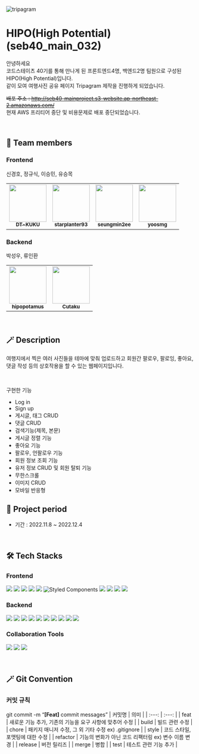 ![tripagram](https://user-images.githubusercontent.com/107591946/205430822-b084ce02-bf22-48f2-ab99-98c9d3a41e9a.png)

# HIPO(High Potential)(seb40_main_032)

안녕하세요
<br/>
코드스테이츠 40기를 통해 만나게 된 프론트엔드4명, 백엔드2명 팀원으로 구성된 HIPO(High Potential)입니다.
<br/>
같이 모여 여행사진 공유 페이지 Tripagram 제작을 진행하게 되었습니다.


~~배포 주소 : http://seb40-mainproject.s3-website.ap-northeast-2.amazonaws.com/~~
<br/>
현재 AWS 프리티어 중단 및 비용문제로 배포 중단되었습니다.

<br/>
<!-- ALL-CONTRIBUTORS-LIST:START - Do not remove or modify this section -->
<!-- prettier-ignore-start -->
<!-- markdownlint-disable -->

## 🙌 Team members

### Frontend

신경호, 정규식, 이승민, 유승목
<br/>
<table>
  <tbody>
    <tr>
      <td align="center"><a href="https://github.com/DT-KUKU"><img src="https://avatars.githubusercontent.com/u/107905739?v=4" width="100px;" alt=""/><br /><sub><b>
DT-KUKU</b></sub></a><br /></td>
    <td align="center"><a href="https://github.com/starplanter93"><img src="https://avatars.githubusercontent.com/u/107591946?v=4" width="100px;" alt=""/><br /><sub><b>starplanter93</b></sub></a><br /></td>
      <td align="center"><a href="https://github.com/seungmin2ee"><img src="https://avatars.githubusercontent.com/u/107888594?v=4" width="100px;" alt=""/><br /><sub><b>seungmin2ee</b></sub></a><br /></td>
      <td align="center"><a href="https://github.com/yoosmg"><img src="https://avatars.githubusercontent.com/u/103170697?v=4" width="100px;" alt=""/><br /><sub><b>yoosmg</b></sub></a><br /></td>
    </tr>
  </tbody>
</table>

### Backend

박성우, 류인환

<table>
  <tbody>
    <tr>
      <td align="center"><a href="https://github.com/hipopotamus"><img src="https://avatars.githubusercontent.com/u/77265289?v=4" width="100px;" alt=""/><br /><sub><b>hipopotamus</b></sub></a><br /></td>
      <td align="center"><a href="https://github.com/Cutaku"><img src="https://avatars.githubusercontent.com/u/107826896?v=4" width="100px;" alt=""/><br /><sub><b>Cutaku</b></sub></a><br /></td>
    </tr>
  </tbody>
</table>

<!-- markdownlint-restore -->
<!-- prettier-ignore-end -->

<!-- ALL-CONTRIBUTORS-LIST:END -->

<br/>

## 🪄 Description

여행지에서 찍은 여러 사진들을 테마에 맞춰 업로드하고 회원간 팔로우, 팔로잉, 좋아요, 댓글 작성 등의 상호작용을 할 수 있는 웹페이지입니다.

<br/>

구현한 기능

- Log in
- Sign up
- 게시글, 태그 CRUD
- 댓글 CRUD
- 검색기능(제목, 본문)
- 게시글 정렬 기능
- 좋아요 기능
- 팔로우, 언팔로우 기능
- 회원 정보 조회 기능
- 유저 정보 CRUD 및 회원 탈퇴 기능
- 무한스크롤
- 이미지 CRUD
- 모바일 반응형

## :date: Project period

- 기간 : 2022.11.8 ~ 2022.12.4

</br>

## 🛠 Tech Stacks

### Frontend

<img src="https://img.shields.io/badge/html5-E34F26?style=for-the-badge&logo=html5&logoColor=white"> <img src="https://img.shields.io/badge/css-1572B6?style=for-the-badge&logo=css3&logoColor=white"> <img src="https://img.shields.io/badge/javascript-F7DF1E?style=for-the-badge&logo=javascript&logoColor=black"> <img src="https://img.shields.io/badge/react-61DAFB?style=for-the-badge&logo=react&logoColor=black"> <img src="https://img.shields.io/badge/Axios-181717?style=for-the-badge&logo=Axios&logoColor=white"> ![Styled Components](https://img.shields.io/badge/styled--components-DB7093?style=for-the-badge&logo=styled-components&logoColor=white) <img src="https://img.shields.io/badge/Redux-764ABC?style=for-the-badge&logo=Redux&logoColor=white"> <img src="https://img.shields.io/badge/Amazon S3-569A31?style=for-the-badge&logo=Amazon S3&logoColor=white"> <img src="https://img.shields.io/badge/Sentry-362D59?style=for-the-badge&logo=Sentry&logoColor=white"> <img src="https://img.shields.io/badge/Google Analytics-E37400?style=for-the-badge&logo=Google Analytics&logoColor=white">

### Backend
<img src="https://img.shields.io/badge/Java-007396?style=for-the-badge&logo=Java&logoColor=white"> <img src="https://img.shields.io/badge/Spring-6DB33F?style=for-the-badge&logo=Spring&logoColor=white"> <img src="https://img.shields.io/badge/Spring Security-6DB33F?style=for-the-badge&logo=Spring Security&logoColor=white"> <img src="https://img.shields.io/badge/gradle-02303A?style=for-the-badge&logo=gradle&logoColor=white"> <img src="https://img.shields.io/badge/Amazon EC2-FF9900?style=for-the-badge&logo=Amazon EC2&logoColor=white"> <img src="https://img.shields.io/badge/Mysql-4479A1?style=for-the-badge&logo=Mysql&logoColor=white"> <img src="https://img.shields.io/badge/JWT-000000?style=for-the-badge&logo=json web tokens&logoColor=white"> <img src="https://img.shields.io/badge/Amazon S3-569A31?style=for-the-badge&logo=Amazon S3&logoColor=white"> <img src="https://img.shields.io/badge/Amazon RDS-4479A1?style=for-the-badge&logo=Amazon RDS&logoColor=white"> <img src="https://img.shields.io/badge/Redis-F05032?style=for-the-badge&logo=Redis&logoColor=white">


### Collaboration Tools

<img src="https://img.shields.io/badge/github-181717?style=for-the-badge&logo=github&logoColor=white"> <img src="https://img.shields.io/badge/git-F05032?style=for-the-badge&logo=git&logoColor=white"> <img src="https://img.shields.io/badge/discord-5865F2?style=for-the-badge&logo=discord&logoColor=white">

</br>

## 🪄 Git Convention

### 커밋 규칙
git commit -m “**[Feat]** commit messages”
  | 커밋명 | 의미 |
  | :---: | :---: |
  | feat | 새로운 기능 추가, 기존의 기능을 요구 사항에 맞추어 수정 |
  | build | 빌드 관련 수정 |
  | chore | 패키지 매니저 수정, 그 외 기타 수정 ex) .gitignore |
  | style | 코드 스타일, 포맷팅에 대한 수정 |
  | refactor | 기능의 변화가 아닌 코드 리팩터링 ex) 변수 이름 변경 |
  | release | 버전 릴리즈 |
  | merge | 병합 |
  | test | 테스트 관련 기능 추가 |
